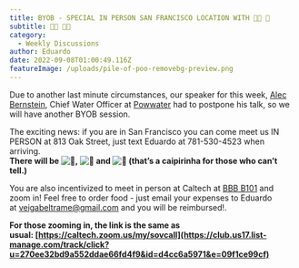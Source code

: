 ```yaml
---
title: BYOB - SPECIAL IN PERSON SAN FRANCISCO LOCATION WITH 🍕🍺 🍹
subtitle: 🍕🍺 🍹💩
category:
  - Weekly Discussions
author: Eduardo
date: 2022-09-08T01:00:49.116Z
featureImage: /uploads/pile-of-poo-removebg-preview.png
---
```

Due to another last minute circumstances, our speaker for this week, [Alec Bernstein](https://club.us17.list-manage.com/track/click?u=270ee32bd9a552ddae66fd4f9&id=3225e07b37&e=09f1ce99cf), Chief Water Officer at [Powwater](https://club.us17.list-manage.com/track/click?u=270ee32bd9a552ddae66fd4f9&id=6f33ee276c&e=09f1ce99cf) had to postpone his talk, so we will have another BYOB session.

The exciting news: if you are in San Francisco you can come meet us IN PERSON at 813 Oak Street, just text Eduardo at 781-530-4523 when arriving.\
**There will be ![🍕](https://fonts.gstatic.com/s/e/notoemoji/14.0/1f355/72.png), ![🍺](https://fonts.gstatic.com/s/e/notoemoji/14.0/1f37a/72.png) and ![🍹](https://fonts.gstatic.com/s/e/notoemoji/14.0/1f379/72.png) (that’s a caipirinha for those who can’t tell.)**

You are also incentivized to meet in person at Caltech at [BBB B101](https://club.us17.list-manage.com/track/click?u=270ee32bd9a552ddae66fd4f9&id=c6bfdbe24f&e=09f1ce99cf) and zoom in! Feel free to order food - just email your expenses to Eduardo at [veigabeltrame@gmail.com](mailto:veigabeltrame@gmail.com) and you will be reimbursed!.

**For those zooming in, the link is the same as usual: [https://caltech.zoom.us/my/​sovcall](https://club.us17.list-manage.com/track/click?u=270ee32bd9a552ddae66fd4f9&id=d4cc6a5971&e=09f1ce99cf)**
